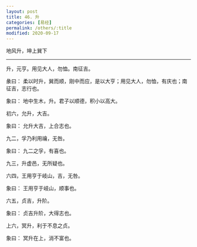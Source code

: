 ```yaml
---
layout: post
title: 46. 升
categories: [易经]
permalink: /others/:title
modified: 2020-09-17
---
```


地风升，坤上巽下

---

升，元亨。用见大人，勿恤。南征吉。

彖曰： 柔以时升，巽而顺，刚中而应，是以大亨；用见大人，勿恤，有庆也；南征吉，志行也。

象曰： 地中生木，升。君子以顺德，积小以高大。

初六，允升，大吉。

象曰： 允升大吉，上合志也。

九二，孚乃利用禴，无咎。

象曰： 九二之孚，有喜也。

九三，升虚邑，无所疑也。

六四，王用亨于岐山，吉，无咎。

象曰： 王用亨于岐山，顺事也。

六五，贞吉，升阶。

象曰： 贞吉升阶，大得志也。

上六，冥升，利于不息之贞。

象曰： 冥升在上，消不富也。
